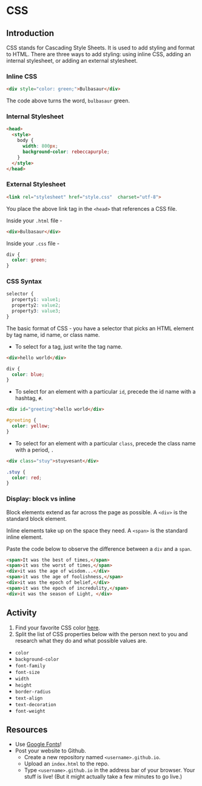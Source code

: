 # CSS

## Introduction
CSS stands for Cascading Style Sheets. It is used to add styling and format to HTML. There are three ways to add styling: using inline CSS, adding an internal stylesheet, or adding an external stylesheet.

### Inline CSS
````html
<div style="color: green;">Bulbasaur</div>
````
The code above turns the word, `bulbasaur` green.

### Internal Stylesheet
```html
<head>
  <style>
    body {
      width: 800px;
      background-color: rebeccapurple;
    }
  </style>
</head>
```

### External Stylesheet
````html
<link rel="stylesheet" href="style.css"  charset="utf-8">
````
You place the above link tag in the `<head>` that references a CSS file. <br>

Inside your `.html` file -
````html
<div>Bulbasaur</div>
````
Inside your `.css` file -
````css
div {
  color: green;
}
````


### CSS Syntax
````css
selector {
  property1: value1;
  property2: value2;
  property3: value3;
}
````
The basic format of CSS - you have a selector that picks an HTML element by tag name, id name, or class name.
* To select for a tag, just write the tag name.
```html
<div>hello world</div>
```
```css
div {
  color: blue;
}
```
* To select for an element with a particular `id`, precede the id name with a hashtag, `#`.
```html
<div id="greeting">hello world</div>
```
```css
#greeting {
  color: yellow;
}
```
* To select for an element with a particular `class`, precede the class name with a period, `.`
```html
<div class="stuy">stuyvesant</div>
```
```css
.stuy {
  color: red;
}
```


### Display: block vs inline
Block elements extend as far across the page as possible. A `<div>` is the standard block element.

Inline elements take up on the space they need. A `<span>` is the standard inline element.  

Paste the code below to observe the difference between a `div` and a `span`.
```html
<span>It was the best of times,</span>
<span>it was the worst of times,</span>
<div>it was the age of wisdom...</div>
<span>it was the age of foolishness,</span>
<div>it was the epoch of belief,</div>
<span>it was the epoch of incredulity,</span>
<div>it was the season of Light, </div>
```

## Activity
1) Find your favorite CSS color [here](http://colours.neilorangepeel.com/).
2) Split the list of CSS properties below with the person next to you and research what they do and what possible values are.
* `color`
* `background-color`
* `font-family`
* `font-size`
* `width`
* `height`
* `border-radius`
* `text-align`
* `text-decoration`
* `font-weight`


## Resources
* Use [Google Fonts](https://www.google.com/fonts)!
* Post your website to Github.
  - Create a new repository named `<username>.github.io`.
  - Upload an `index.html` to the repo.
  - Type `<username>.github.io` in the address bar of your browser. Your stuff is live! (But it might actually take a few minutes to go live.)
